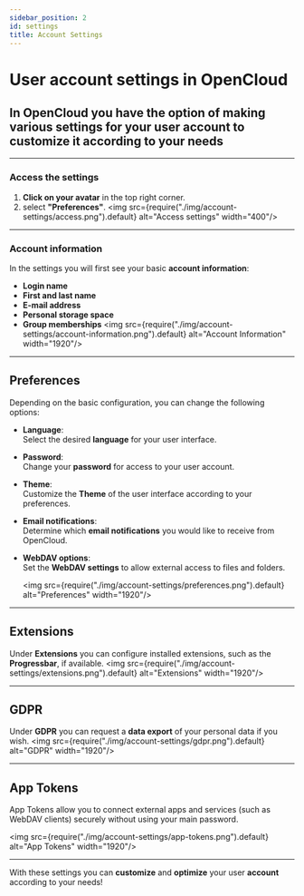 ```yaml
---
sidebar_position: 2
id: settings
title: Account Settings
---
```


# User account settings in OpenCloud

## In OpenCloud you have the option of making various settings for your **user account** to customize it according to your needs

---

### Access the settings

1. **Click on your avatar** in the top right corner.
2. select **"Preferences"**.
   <img src={require("./img/account-settings/access.png").default} alt="Access settings" width="400"/>

---

### Account information

In the settings you will first see your basic **account information**:

- **Login name**
- **First and last name**
- **E-mail address**
- **Personal storage space**
- **Group memberships**
  <img src={require("./img/account-settings/account-information.png").default} alt="Account Information" width="1920"/>

---

## Preferences

Depending on the basic configuration, you can change the following options:

- **Language**:  
  Select the desired **language** for your user interface.
- **Password**:  
  Change your **password** for access to your user account.
- **Theme**:  
  Customize the **Theme** of the user interface according to your preferences.
- **Email notifications**:  
  Determine which **email notifications** you would like to receive from OpenCloud.
- **WebDAV options**:  
  Set the **WebDAV settings** to allow external access to files and folders.

  <img src={require("./img/account-settings/preferences.png").default} alt="Preferences" width="1920"/>

---

## Extensions

Under **Extensions** you can configure installed extensions, such as the **Progressbar**, if available.
<img src={require("./img/account-settings/extensions.png").default} alt="Extensions" width="1920"/>

---

## GDPR

Under **GDPR** you can request a **data export** of your personal data if you wish.
<img src={require("./img/account-settings/gdpr.png").default} alt="GDPR" width="1920"/>

---

## App Tokens

App Tokens allow you to connect external apps and services (such as WebDAV clients) securely without using your main password.

<img src={require("./img/account-settings/app-tokens.png").default} alt="App Tokens" width="1920"/>

---

With these settings you can **customize** and **optimize** your user **account** according to your needs!
